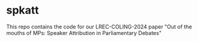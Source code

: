 # spkatt
This repo contains the code for our LREC-COLING-2024 paper "Out of the mouths of MPs: Speaker Attribution in Parliamentary Debates"

